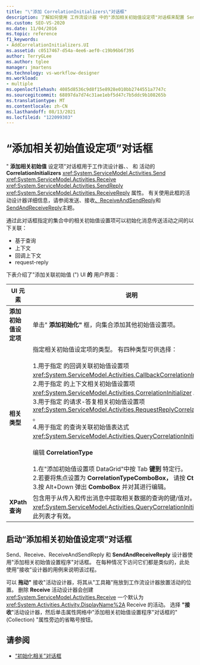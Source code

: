 ```yaml
---
title: "\"添加 CorrelationInitializers\"对话框"
description: 了解如何使用 工作流设计器 中的"添加相关初始值设定项"对话框来配置 Send、Receive 和 SendReply 活动的 CorrelationInitializers 属性。
ms.custom: SEO-VS-2020
ms.date: 11/04/2016
ms.topic: reference
f1_keywords:
- AddCorrelationInitializers.UI
ms.assetid: c0517467-d54a-4ee6-aef0-c19b96b6f395
author: TerryGLee
ms.author: tglee
manager: jmartens
ms.technology: vs-workflow-designer
ms.workload:
- multiple
ms.openlocfilehash: 4085d8536c9d8f15e8928e010bb2744551a7747c
ms.sourcegitcommit: 68897da7d74c31ae1ebf5d47c7b5ddc9b108265b
ms.translationtype: MT
ms.contentlocale: zh-CN
ms.lasthandoff: 08/13/2021
ms.locfileid: "122099303"
---
```

# <a name="add-correlationinitializers-dialog-box"></a>“添加相关初始值设定项”对话框

" **添加相关初始值** 设定项"对话框用于工作流设计器、、 和 活动的 **CorrelationInitializers** <xref:System.ServiceModel.Activities.Send> <xref:System.ServiceModel.Activities.Receive> <xref:System.ServiceModel.Activities.SendReply> <xref:System.ServiceModel.Activities.ReceiveReply> 属性。 有关使用此框的活动设计器详细信息，请参阅发送、接收[、ReceiveAndSendReply](../workflow-designer/receiveandsendreply-template-designer.md)和[SendAndReceiveReply](../workflow-designer/sendandreceivereply-template-designer.md)主题。 [](../workflow-designer/send-activity-designer.md) [](../workflow-designer/receive-activity-designer.md)

通过此对话框指定的集合中的相关初始值设置项可以初始化消息传送活动之间的以下关联：

- 基于查询
- 上下文
- 回调上下文
- request-reply

下表介绍了"添加关联初始值 (") UI **的** 用户界面：

|UI 元素|说明|
|-|-----------------|
|**添加初始值设定项**|单击" **添加初始化"** 框，向集合添加其他初始值设置项。|
|**相关类型**|指定相关初始值设定项的类型。 有四种类型可供选择：<br /><br /> 1.用于指定 的回调关联初始值设置项 <xref:System.ServiceModel.Activities.CallbackCorrelationInitializer> 。<br />2.用于指定 的上下文相关初始值设置项 <xref:System.ServiceModel.Activities.CorrelationInitializer> 。<br />3.用于指定 的请求-答复相关初始值设置项 <xref:System.ServiceModel.Activities.RequestReplyCorrelationInitializer> 。<br />4.用于指定 的查询关联初始值表达式 <xref:System.ServiceModel.Activities.QueryCorrelationInitializer> 。<br /><br /> 编辑 **CorrelationType**<br /><br /> 1.在"添加初始值设置项 DataGrid"中按 Tab **键到** 特定行。<br />2.若要将焦点设置为 **CorrelationTypeComboBox，** 请按 **Ctrl** + **Tab**。<br />3.按 Alt+Down 弹出 **ComboBox** 并对其进行编辑。|
|**XPath 查询**|包含用于从传入和传出消息中提取相关数据的查询的键/值对。 仅当使用 <xref:System.ServiceModel.Activities.QueryCorrelationInitializer> 类型时此列表才有效。|

## <a name="to-launch-the-add-correlation-initializers-dialog-box"></a>启动“添加相关初始值设定项”对话框

 Send、Receive、ReceiveAndSendReply 和 **SendAndReceiveReply** 设计器使用"添加相关初始值设置程序"对话框。    在每种情况下访问它们都是类似的，此处使用"接收"设计器的用例来说明该过程。

 可以 **拖动"** 接收"活动设计器，将其从"工具箱"拖放到工作流设计器放置活动的位置。 删除 **Receive** 活动设计器会创建 <xref:System.ServiceModel.Activities.Receive> 一个默认为 <xref:System.Activities.Activity.DisplayName%2A> Receive 的活动。 选择 **"接收**"活动设计器，然后单击属性网格中"添加相关初始值设置程序"对话框的" (Collection) "属性旁边的省略号按钮。  

## <a name="see-also"></a>请参阅

- [“初始化相关”对话框](../workflow-designer/initialize-correlation-dialog-box.md)

